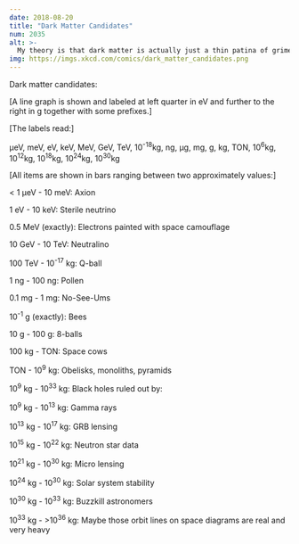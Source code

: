 ```yaml
---
date: 2018-08-20
title: "Dark Matter Candidates"
num: 2035
alt: >-
  My theory is that dark matter is actually just a thin patina of grime covering the whole universe, and we don't notice it because we haven't thoroughly cleaned the place in eons.
img: https://imgs.xkcd.com/comics/dark_matter_candidates.png
---
```

Dark matter candidates:

[A line graph is shown and labeled at left quarter in eV and further to the right in g together with some prefixes.]

[The labels read:]

µeV, meV, eV, keV, MeV, GeV, TeV, 10<sup>-18</sup>kg, ng, µg, mg, g, kg, TON, 10<sup>6</sup>kg, 10<sup>12</sup>kg, 10<sup>18</sup>kg, 10<sup>24</sup>kg, 10<sup>30</sup>kg

[All items are shown in bars ranging between two approximately values:]

< 1 µeV - 10 meV: Axion

1 eV - 10 keV: Sterile neutrino

0.5 MeV (exactly): Electrons painted with space camouflage

10 GeV - 10 TeV: Neutralino

100 TeV - 10<sup>-17</sup> kg: Q-ball

1 ng - 100 ng: Pollen

0.1 mg - 1 mg: No-See-Ums

10<sup>-1</sup> g (exactly): Bees

10 g - 100 g: 8-balls

100 kg - TON: Space cows

TON - 10<sup>9</sup> kg: Obelisks, monoliths, pyramids

10<sup>9</sup> kg - 10<sup>33</sup> kg: Black holes ruled out by:

10<sup>9</sup> kg - 10<sup>13</sup> kg: Gamma rays

10<sup>13</sup> kg - 10<sup>17</sup> kg: GRB lensing

10<sup>15</sup> kg - 10<sup>22</sup> kg: Neutron star data

10<sup>21</sup> kg - 10<sup>30</sup> kg: Micro lensing

10<sup>24</sup> kg - 10<sup>30</sup> kg: Solar system stability

10<sup>30</sup> kg - 10<sup>33</sup> kg: Buzzkill astronomers

10<sup>33</sup> kg - >10<sup>36</sup> kg: Maybe those orbit lines on space diagrams are real and very heavy